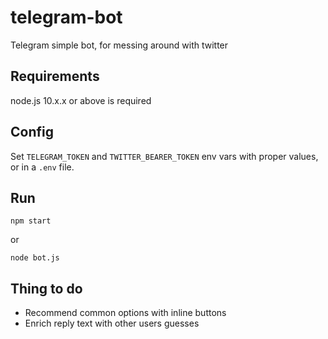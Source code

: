 # telegram-bot
Telegram simple bot, for messing around with twitter

## Requirements
node.js 10.x.x or above is required

## Config
Set `TELEGRAM_TOKEN` and `TWITTER_BEARER_TOKEN` env vars with proper values, or in a `.env` file.

## Run
```
npm start
```
or
```
node bot.js
```

## Thing to do

- Recommend common options with inline buttons
- Enrich reply text with other users guesses
